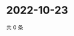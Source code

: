 # 2022-10-23

共 0 条

<!-- BEGIN WEIBO -->
<!-- 最后更新时间 Sun Oct 23 2022 18:20:27 GMT+0800 (China Standard Time) -->

<!-- END WEIBO -->
